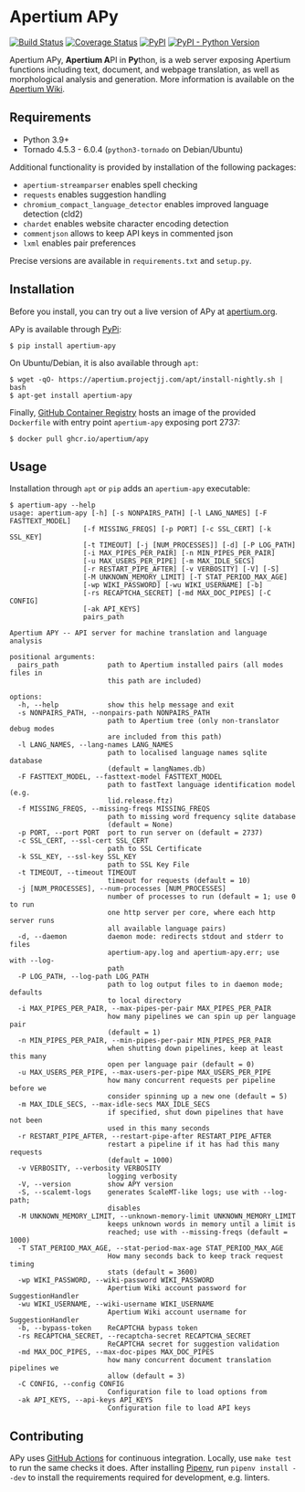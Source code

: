 Apertium APy
============

[![Build Status](https://github.com/apertium/apertium-apy/actions/workflows/main.yml/badge.svg?branch=master)](https://github.com/apertium/apertium-apy/actions/workflows/main.yml?query=branch%3Amaster++)
[![Coverage Status](https://coveralls.io/repos/github/apertium/apertium-apy/badge.svg?branch=master)](https://coveralls.io/github/apertium/apertium-apy?branch=master)
[![PyPI](https://img.shields.io/pypi/v/apertium-apy.svg)](https://pypi.org/project/apertium-apy/)
[![PyPI - Python Version](https://img.shields.io/pypi/pyversions/apertium-apy.svg)](https://pypi.org/project/apertium-apy/)

Apertium APy, **Apertium A**PI in **Py**thon, is a web server exposing Apertium
functions including text, document, and webpage translation, as well as morphological
analysis and generation. More information is available on the [Apertium Wiki][1].

Requirements
------------

- Python 3.9+
- Tornado 4.5.3 - 6.0.4 (`python3-tornado` on Debian/Ubuntu)

Additional functionality is provided by installation
of the following packages:

- `apertium-streamparser` enables spell checking
- `requests` enables suggestion handling
- `chromium_compact_language_detector` enables improved language detection (cld2)
- `chardet` enables website character encoding detection
- `commentjson` allows to keep API keys in commented json
- `lxml` enables pair preferences

Precise versions are available in `requirements.txt` and `setup.py`.

Installation
------------

Before you install, you can try out a live version of APy at [apertium.org][2].

APy is available through [PyPi](https://pypi.org/project/apertium-apy/):

    $ pip install apertium-apy

On Ubuntu/Debian, it is also available through `apt`:

    $ wget -qO- https://apertium.projectjj.com/apt/install-nightly.sh | bash
    $ apt-get install apertium-apy

Finally, [GitHub Container Registry][3] hosts an image of the provided
`Dockerfile` with entry point `apertium-apy` exposing port 2737:

    $ docker pull ghcr.io/apertium/apy

Usage
-----

Installation through `apt` or `pip` adds an `apertium-apy` executable:

    $ apertium-apy --help
    usage: apertium-apy [-h] [-s NONPAIRS_PATH] [-l LANG_NAMES] [-F FASTTEXT_MODEL]
                      [-f MISSING_FREQS] [-p PORT] [-c SSL_CERT] [-k SSL_KEY]
                      [-t TIMEOUT] [-j [NUM_PROCESSES]] [-d] [-P LOG_PATH]
                      [-i MAX_PIPES_PER_PAIR] [-n MIN_PIPES_PER_PAIR]
                      [-u MAX_USERS_PER_PIPE] [-m MAX_IDLE_SECS]
                      [-r RESTART_PIPE_AFTER] [-v VERBOSITY] [-V] [-S]
                      [-M UNKNOWN_MEMORY_LIMIT] [-T STAT_PERIOD_MAX_AGE]
                      [-wp WIKI_PASSWORD] [-wu WIKI_USERNAME] [-b]
                      [-rs RECAPTCHA_SECRET] [-md MAX_DOC_PIPES] [-C CONFIG]
                      [-ak API_KEYS]
                      pairs_path

    Apertium APY -- API server for machine translation and language analysis

    positional arguments:
      pairs_path            path to Apertium installed pairs (all modes files in
                            this path are included)

    options:
      -h, --help            show this help message and exit
      -s NONPAIRS_PATH, --nonpairs-path NONPAIRS_PATH
                            path to Apertium tree (only non-translator debug modes
                            are included from this path)
      -l LANG_NAMES, --lang-names LANG_NAMES
                            path to localised language names sqlite database
                            (default = langNames.db)
      -F FASTTEXT_MODEL, --fasttext-model FASTTEXT_MODEL
                            path to fastText language identification model (e.g.
                            lid.release.ftz)
      -f MISSING_FREQS, --missing-freqs MISSING_FREQS
                            path to missing word frequency sqlite database
                            (default = None)
      -p PORT, --port PORT  port to run server on (default = 2737)
      -c SSL_CERT, --ssl-cert SSL_CERT
                            path to SSL Certificate
      -k SSL_KEY, --ssl-key SSL_KEY
                            path to SSL Key File
      -t TIMEOUT, --timeout TIMEOUT
                            timeout for requests (default = 10)
      -j [NUM_PROCESSES], --num-processes [NUM_PROCESSES]
                            number of processes to run (default = 1; use 0 to run
                            one http server per core, where each http server runs
                            all available language pairs)
      -d, --daemon          daemon mode: redirects stdout and stderr to files
                            apertium-apy.log and apertium-apy.err; use with --log-
                            path
      -P LOG_PATH, --log-path LOG_PATH
                            path to log output files to in daemon mode; defaults
                            to local directory
      -i MAX_PIPES_PER_PAIR, --max-pipes-per-pair MAX_PIPES_PER_PAIR
                            how many pipelines we can spin up per language pair
                            (default = 1)
      -n MIN_PIPES_PER_PAIR, --min-pipes-per-pair MIN_PIPES_PER_PAIR
                            when shutting down pipelines, keep at least this many
                            open per language pair (default = 0)
      -u MAX_USERS_PER_PIPE, --max-users-per-pipe MAX_USERS_PER_PIPE
                            how many concurrent requests per pipeline before we
                            consider spinning up a new one (default = 5)
      -m MAX_IDLE_SECS, --max-idle-secs MAX_IDLE_SECS
                            if specified, shut down pipelines that have not been
                            used in this many seconds
      -r RESTART_PIPE_AFTER, --restart-pipe-after RESTART_PIPE_AFTER
                            restart a pipeline if it has had this many requests
                            (default = 1000)
      -v VERBOSITY, --verbosity VERBOSITY
                            logging verbosity
      -V, --version         show APY version
      -S, --scalemt-logs    generates ScaleMT-like logs; use with --log-path;
                            disables
      -M UNKNOWN_MEMORY_LIMIT, --unknown-memory-limit UNKNOWN_MEMORY_LIMIT
                            keeps unknown words in memory until a limit is
                            reached; use with --missing-freqs (default = 1000)
      -T STAT_PERIOD_MAX_AGE, --stat-period-max-age STAT_PERIOD_MAX_AGE
                            How many seconds back to keep track request timing
                            stats (default = 3600)
      -wp WIKI_PASSWORD, --wiki-password WIKI_PASSWORD
                            Apertium Wiki account password for SuggestionHandler
      -wu WIKI_USERNAME, --wiki-username WIKI_USERNAME
                            Apertium Wiki account username for SuggestionHandler
      -b, --bypass-token    ReCAPTCHA bypass token
      -rs RECAPTCHA_SECRET, --recaptcha-secret RECAPTCHA_SECRET
                            ReCAPTCHA secret for suggestion validation
      -md MAX_DOC_PIPES, --max-doc-pipes MAX_DOC_PIPES
                            how many concurrent document translation pipelines we
                            allow (default = 3)
      -C CONFIG, --config CONFIG
                            Configuration file to load options from
      -ak API_KEYS, --api-keys API_KEYS
                            Configuration file to load API keys

Contributing
------------

APy uses [GitHub Actions][4] for continuous integration. Locally, use `make test`
to run the same checks it does. After installing [Pipenv][5], run `pipenv install --dev`
to install the requirements required for development, e.g. linters.

[1]: https://wiki.apertium.org/wiki/Apertium-apy
[2]: https://apertium.org/apy/listPairs
[3]: https://docs.github.com/en/packages/working-with-a-github-packages-registry/working-with-the-container-registry
[4]: https://github.com/apertium/apertium-apy/actions
[5]: https://pipenv.pypa.io/en/latest/
